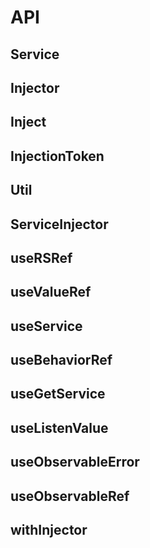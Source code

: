 # API

## Service

## Injector

## Inject

## InjectionToken

## Util

## ServiceInjector

## useRSRef

## useValueRef

## useService

## useBehaviorRef

## useGetService

## useListenValue

## useObservableError

## useObservableRef

## withInjector
